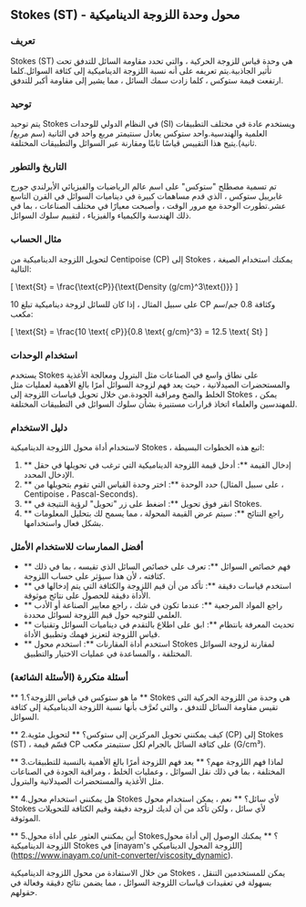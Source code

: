 ## Stokes (ST) - محول وحدة اللزوجة الديناميكية

### تعريف
Stokes (ST) هي وحدة قياس للزوجة الحركية ، والتي تحدد مقاومة السائل للتدفق تحت تأثير الجاذبية.يتم تعريفه على أنه نسبة اللزوجة الديناميكية إلى كثافة السوائل.كلما ارتفعت قيمة ستوكس ، كلما زادت سمك السائل ، مما يشير إلى مقاومة أكبر للتدفق.

### توحيد
يتم توحيد Stokes في النظام الدولي للوحدات (SI) ويستخدم عادة في مختلف التطبيقات العلمية والهندسية.واحد ستوكس يعادل سنتيمتر مربع واحد في الثانية (سم مربع/ثانية).يتيح هذا التقييس قياسًا ثابتًا ومقارنة عبر السوائل والتطبيقات المختلفة.

### التاريخ والتطور
تم تسمية مصطلح "ستوكس" على اسم عالم الرياضيات والفيزيائي الأيرلندي جورج غابرييل ستوكس ، الذي قدم مساهمات كبيرة في ديناميات السوائل في القرن التاسع عشر.تطورت الوحدة مع مرور الوقت ، وأصبحت معيارًا في مختلف الصناعات ، بما في ذلك الهندسة والكيمياء والفيزياء ، لتقييم سلوك السوائل.

### مثال الحساب
لتحويل اللزوجة الديناميكية من Centipoise (CP) إلى Stokes ، يمكنك استخدام الصيغة التالية:

\[ \text{St} = \frac{\text{cP}}{\text{Density (g/cm}^3\text{)}} \]

على سبيل المثال ، إذا كان للسائل لزوجة ديناميكية تبلغ 10 CP وكثافة 0.8 جم/سم مكعب:

\[ \text{St} = \frac{10 \text{ cP}}{0.8 \text{ g/cm}^3} = 12.5 \text{ St} \]

### استخدام الوحدات
يستخدم Stokes على نطاق واسع في الصناعات مثل البترول ومعالجة الأغذية والمستحضرات الصيدلانية ، حيث يعد فهم لزوجة السوائل أمرًا بالغ الأهمية لعمليات مثل الخلط والضخ ومراقبة الجودة.من خلال تحويل قياسات اللزوجة إلى Stokes ، يمكن للمهندسين والعلماء اتخاذ قرارات مستنيرة بشأن سلوك السوائل في التطبيقات المختلفة.

### دليل الاستخدام
لاستخدام أداة محول اللزوجة الديناميكية Stokes ، اتبع هذه الخطوات البسيطة:
1. ** إدخال القيمة **: أدخل قيمة اللزوجة الديناميكية التي ترغب في تحويلها في حقل الإدخال المحدد.
2. ** حدد الوحدة **: اختر وحدة القياس التي تقوم بتحويلها من (على سبيل المثال ، Centipoise ، Pascal-Seconds).
3. ** انقر فوق تحويل **: اضغط على زر "تحويل" لرؤية النتيجة في Stokes.
4. ** راجع النتائج **: سيتم عرض القيمة المحولة ، مما يسمح لك بتحليل المعلومات بشكل فعال واستخدامها.

### أفضل الممارسات للاستخدام الأمثل
- ** فهم خصائص السوائل **: تعرف على خصائص السائل الذي تقيسه ، بما في ذلك كثافته ، لأن هذا سيؤثر على حساب اللزوجة.
- ** استخدم قياسات دقيقة **: تأكد من أن قيم اللزوجة والكثافة التي يتم إدخالها في الأداة دقيقة للحصول على نتائج موثوقة.
- ** راجع المواد المرجعية **: عندما تكون في شك ، راجع معايير الصناعة أو الأدب العلمي للتوجيه حول قيم اللزوجة لسوائل محددة.
- ** تحديث المعرفة بانتظام **: ابق على اطلاع بالتقدم في ديناميات السوائل وتقنيات قياس اللزوجة لتعزيز فهمك وتطبيق الأداة.
- ** استخدم أداة المقارنات **: استخدم محول Stokes لمقارنة لزوجة السوائل المختلفة ، والمساعدة في عمليات الاختيار والتطبيق.

### أسئلة متكررة (الأسئلة الشائعة)

** 1.ما هو ستوكس في قياس اللزوجة؟ **
Stokes هي وحدة من اللزوجة الحركية التي تقيس مقاومة السائل للتدفق ، والتي تُعرَّف بأنها نسبة اللزوجة الديناميكية إلى كثافة السوائل.

** 2.كيف يمكنني تحويل المركزين إلى ستوكس؟ **
لتحويل مئوية (CP) إلى Stokes (ST) ، قسّم قيمة CP على كثافة السائل بالجرام لكل سنتيمتر مكعب (G/cm³).

** 3.لماذا فهم اللزوجة مهم؟ **
يعد فهم اللزوجة أمرًا بالغ الأهمية بالنسبة للتطبيقات المختلفة ، بما في ذلك نقل السوائل ، وعمليات الخلط ، ومراقبة الجودة في الصناعات مثل الأغذية والمستحضرات الصيدلانية والبترول.

** 4.هل يمكنني استخدام محول Stokes لأي سائل؟ **
نعم ، يمكن استخدام محول Stokes لأي سائل ، ولكن تأكد من أن لديك لزوجة دقيقة وقيم الكثافة للتحويلات الموثوقة.

** 5.أين يمكنني العثور على أداة محول Stokes؟ **
يمكنك الوصول إلى أداة محول اللزوجة الديناميكية Stokes في [inayam's اللزوجة المحول الديناميكي] (https://www.inayam.co/unit-converter/viscosity_dynamic).

من خلال الاستفادة من محول اللزوجة الديناميكية Stokes ، يمكن للمستخدمين التنقل بسهولة في تعقيدات قياسات اللزوجة السوائل ، مما يضمن نتائج دقيقة وفعالة في حقولهم.